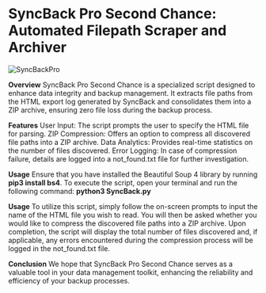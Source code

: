 # SyncBack Pro Second Chance: Automated Filepath Scraper and Archiver

![SyncBackPro](https://github.com/steliospavlidis/SyncBackPro/assets/138578903/79c16156-b8ed-4e8a-914f-c182e7f4a1ad)

**Overview**
SyncBack Pro Second Chance is a specialized script designed to enhance data integrity and backup management. It extracts file paths from the HTML export log generated by SyncBack and consolidates them into a ZIP archive, ensuring zero file loss during the backup process.

**Features**
User Input: The script prompts the user to specify the HTML file for parsing.
ZIP Compression: Offers an option to compress all discovered file paths into a ZIP archive.
Data Analytics: Provides real-time statistics on the number of files discovered.
Error Logging: In case of compression failure, details are logged into a not_found.txt file for further investigation.

**Usage**
Ensure that you have installed the Beautiful Soup 4 library by running **pip3 install bs4**.
To execute the script, open your terminal and run the following command:
**python3 SyncBack.py**

**Usage**
To utilize this script, simply follow the on-screen prompts to input the name of the HTML file you wish to read. You will then be asked whether you would like to compress the discovered file paths into a ZIP archive. Upon completion, the script will display the total number of files discovered and, if applicable, any errors encountered during the compression process will be logged in the not_found.txt file.

**Conclusion**
We hope that SyncBack Pro Second Chance serves as a valuable tool in your data management toolkit, enhancing the reliability and efficiency of your backup processes.
